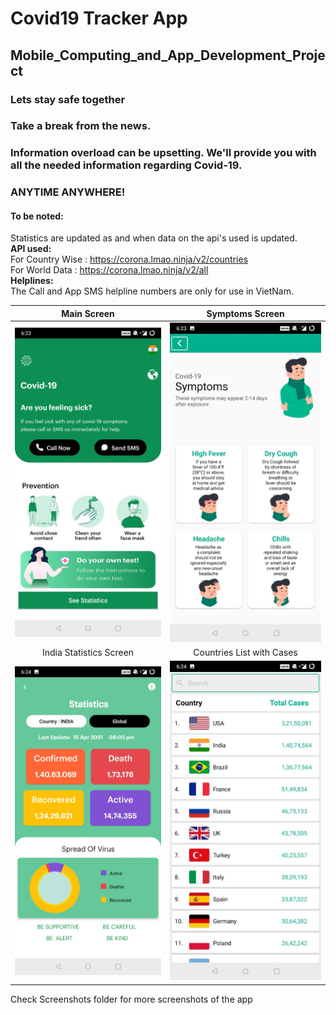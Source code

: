 # Covid19 Tracker App
## Mobile_Computing_and_App_Development_Project

###  **Lets stay safe together**   

### Take a break from the news.  
### Information overload can be upsetting. We'll provide you with all the needed information regarding Covid-19.  
### ANYTIME ANYWHERE!  
  
#### To be noted:  
Statistics are updated as and when data on the api's used is updated.  
__API used:__  
For Country Wise : https://corona.lmao.ninja/v2/countries  
For World Data : https://corona.lmao.ninja/v2/all  
__Helplines:__  
The Call and App SMS helpline numbers are only for use in VietNam.  

Main Screen             |  Symptoms Screen
:-------------------------:|:-------------------------:
![Main Screen](Screenshots/MainScreen.jpeg) |   ![Symptoms Screen](Screenshots/SymptomsScreen.jpeg)  
India Statistics Screen             |  Countries List with Cases
![India Stat](Screenshots/IndiaStat.jpeg)  |   ![Country List](Screenshots/CountryListStart.jpeg)  

Check Screenshots folder for more screenshots of the app

